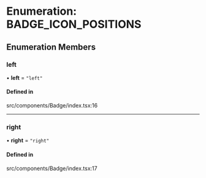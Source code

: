 # Enumeration: BADGE\_ICON\_POSITIONS

## Enumeration Members

### left

• **left** = ``"left"``

#### Defined in

src/components/Badge/index.tsx:16

___

### right

• **right** = ``"right"``

#### Defined in

src/components/Badge/index.tsx:17
